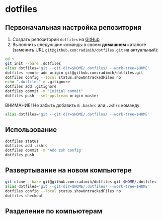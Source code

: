 # dotfiles

## Первоначальная настройка репозитория

1. Создать репозиторий `dotfiles` на [GitHub](https://github.com)
1. Выполнить следующие команды в своем **домашнем** каталоге (заменить URL `git@github.com:radimih/dotfiles.git` на актуальный):
```bash
cd ~
git init --bare .dotfiles
alias dotfiles='git --git-dir=$HOME/.dotfiles/ --work-tree=$HOME'
dotfiles remote add origin git@github.com:radimih/dotfiles.git
dotfiles config --local status.showUntrackedFiles no
echo ".dotfiles" > .gitignore
dotfiles add .gitignore
dotfiles commit -m "Initial commit"
dotfiles push --set-upstream origin master
```
ВНИМАНИЕ! Не забыть добавить в `.bashrc` или `.zshrc` команду:
```bash
alias dotfiles='git --git-dir=$HOME/.dotfiles/ --work-tree=$HOME'
```

## Использование

```bash
dotfiles status
dotfiles add .zshrc
dotfiles commit -m 'Add zsh config'
dotfiles push
```

## Развертывание на новом компьютере

```bash
git clone --bare git@github.com:radimih/dotfiles.git $HOME/.dotfiles
alias dotfiles='git --git-dir=$HOME/.dotfiles/ --work-tree=$HOME'
dotfiles config --local status.showUntrackedFiles no
dotfiles checkout
```

## Разделение по компьютерам
